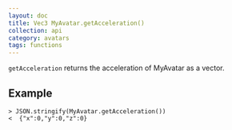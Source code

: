 ```yaml
---
layout: doc
title: Vec3 MyAvatar.getAcceleration()
collection: api
category: avatars
tags: functions
---
```


`getAcceleration` returns the acceleration of MyAvatar as a vector.

## Example

```
> JSON.stringify(MyAvatar.getAcceleration())
<  {"x":0,"y":0,"z":0}
```

